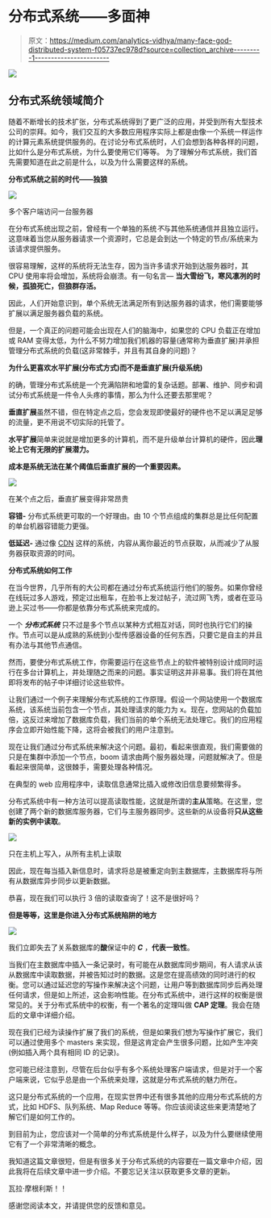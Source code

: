 # 分布式系统——多面神

> 原文：<https://medium.com/analytics-vidhya/many-face-god-distributed-system-f05737ec978d?source=collection_archive---------1----------------------->

![](img/224a0832e951fd0be6b4a61becf5d2be.png)

## 分布式系统领域简介

随着不断增长的技术扩张，分布式系统得到了更广泛的应用，并受到所有大型技术公司的崇拜。如今，我们交互的大多数应用程序实际上都是由像一个系统一样运作的计算元素系统提供服务的。在讨论分布式系统时，人们会想到各种各样的问题，比如什么是分布式系统，为什么要使用它们等等。
为了理解分布式系统，我们首先需要知道在此之前是什么，以及为什么需要这样的系统。

**分布式系统之前的时代——独狼**

![](img/866940f1f9983e9d320a3808e72329aa.png)

多个客户端访问一台服务器

在分布式系统出现之前，曾经有一个单独的系统*不*与其他系统通信并且独立运行。这意味着当您从服务器请求一个资源时，它总是会到达一个特定的节点/系统来为该请求提供服务。

很容易理解，这样的系统将无法生存，因为当许多请求开始到达服务器时，其 CPU 使用率将会增加，系统将会崩溃。有一句名言— **当大雪纷飞，寒风凛冽的时候，孤狼死亡，但狼群存活。**

因此，人们开始意识到，单个系统无法满足所有到达服务器的请求，他们需要能够扩展以满足服务器负载的系统。

但是，一个真正的问题可能会出现在人们的脑海中，如果您的 CPU 负载正在增加或 RAM 变得太低，为什么不努力增加我们机器的容量(通常称为垂直扩展)并承担管理分布式系统的负载(这非常棘手，并且有其自身的问题)？

**为什么更喜欢水平扩展(分布式方式)而不是垂直扩展(升级系统)**

的确，管理分布式系统是一个充满陷阱和地雷的复杂话题。部署、维护、同步和调试分布式系统是一件令人头疼的事情，那么为什么还要去那里呢？

**垂直扩展**虽然不错，但在特定点之后，您会发现即使最好的硬件也不足以满足足够的流量，更不用说不切实际的托管了。

**水平扩展**简单来说就是增加更多的计算机，而不是升级单台计算机的硬件，因此**理论上它有无限的扩展潜力。**

**成本是系统无法在某个阈值后垂直扩展的一个重要因素。**

![](img/c5db792f9d654787cfb865fd54458209.png)

在某个点之后，垂直扩展变得非常昂贵

**容错-** 分布式系统更可取的一个好理由。由 10 个节点组成的集群总是比任何配置的单台机器容错能力更强。

**低延迟-** 通过像 [CDN](https://www.cloudflare.com/learning/cdn/what-is-a-cdn/) 这样的系统，内容从离你最近的节点获取，从而减少了从服务器获取资源的时间。

**分布式系统如何工作**

在当今世界，几乎所有的大公司都在通过分布式系统运行他们的服务。如果你曾经在线玩过多人游戏，预定过出租车，在脸书上发过帖子，流过网飞秀，或者在亚马逊上买过书——你都是依靠分布式系统来完成的。

一个 ***分布式系统*** 只不过是多个节点以某种方式相互对话，同时也执行它们的操作。节点可以是从成熟的系统到小型传感器设备的任何东西，只要它是自主的并且有办法与其他节点通信。

然而，要使分布式系统工作，你需要运行在这些节点上的软件被特别设计成同时运行在多台计算机上，并处理随之而来的问题。事实证明这并非易事。我们将在其他即将发布的帖子中详细讨论这些软件。

让我们通过一个例子来理解分布式系统的工作原理。假设一个网站使用一个数据库系统，该系统当前包含一个节点，其处理请求的能力为 x。现在，您网站的负载加倍，这反过来增加了数据库负载，我们当前的单个系统无法处理它。我们的应用程序会立即开始性能下降，这将会被我们的用户注意到。

现在让我们通过分布式系统来解决这个问题。最初，看起来很直观，我们需要做的只是在集群中添加一个节点，boom 请求由两个服务器处理，问题就解决了。但是看起来很简单，这很棘手，需要处理各种情况。

在典型的 web 应用程序中，读取信息通常比插入或修改旧信息要频繁得多。

分布式系统中有一种方法可以提高读取性能，这就是所谓的**主从**策略。在这里，您创建了两个新的数据库服务器，它们与主服务器同步。这些新的从设备将**只从这些新的实例中读取**。

![](img/19326ada7fa97a19aaf5c6a0e97ed5b1.png)

只在主机上写入，从所有主机上读取

因此，现在每当插入新信息时，请求将总是被重定向到主数据库，主数据库将与所有从数据库异步同步以更新数据。

恭喜，现在我们可以执行 3 倍的读取查询了！这不是很好吗？

**但是等等，这里是你进入分布式系统陷阱的地方**

![](img/e98d5cb04f1fed8677202f39e806d491.png)

我们立即失去了关系数据库的**酸**保证中的 ***C*** ，**代表一致性**。

当我们在主数据库中插入一条记录时，有可能在从数据库同步期间，有人请求从该从数据库中读取数据，并被告知过时的数据。这是您在提高绩效的同时进行的权衡。您可以通过延迟您的写操作来解决这个问题，让用户等到数据库同步后再处理任何请求，但是如上所述，这会影响性能。在分布式系统中，进行这样的权衡是很常见的。关于分布式系统中的权衡，有一个著名的定理叫做 **CAP 定理**。我会在随后的文章中详细介绍。

现在我们已经为读操作扩展了我们的系统，但是如果我们想为写操作扩展它，我们可以通过使用多个 masters 来实现，但是这肯定会产生很多问题，比如产生冲突(例如插入两个具有相同 ID 的记录)。

您可能已经注意到，尽管在后台似乎有多个系统处理客户端请求，但是对于一个客户端来说，它似乎总是由一个系统来处理，这就是分布式系统的魅力所在。

这只是分布式系统的一个应用，在现实世界中还有很多其他的应用分布式系统的方式，比如 HDFS、队列系统、Map Reduce 等等。你应该阅读这些来更清楚地了解它们是如何工作的。

到目前为止，您应该对一个简单的分布式系统是什么样子，以及为什么要继续使用它有了一个非常清晰的概念。

我知道这篇文章很短，但是有很多关于分布式系统的内容要在一篇文章中介绍，因此我将在后续文章中进一步介绍。不要忘记关注以获取更多文章的更新。

瓦拉·摩根利斯！！

感谢您阅读本文，并请提供您的反馈和意见。